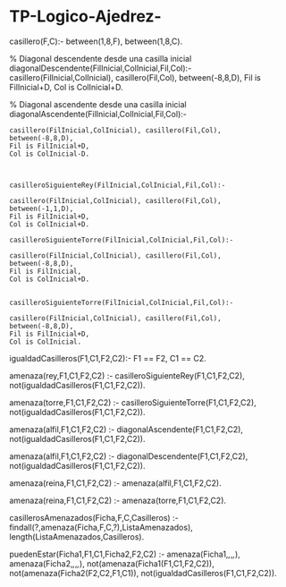 # TP-Logico-Ajedrez-

casillero(F,C):- between(1,8,F), between(1,8,C).

% Diagonal descendente desde una casilla inicial 
	diagonalDescendente(FilInicial,ColInicial,Fil,Col):-
	casillero(FilInicial,ColInicial), casillero(Fil,Col),
	between(-8,8,D),
	Fil is FilInicial+D,
	Col is ColInicial+D.

% Diagonal ascendente desde una casilla inicial 
    diagonalAscendente(FilInicial,ColInicial,Fil,Col):-
	
	casillero(FilInicial,ColInicial), casillero(Fil,Col),
	between(-8,8,D),
	Fil is FilInicial+D,
	Col is ColInicial-D.

  

	casilleroSiguienteRey(FilInicial,ColInicial,Fil,Col):-
	
	casillero(FilInicial,ColInicial), casillero(Fil,Col),
	between(-1,1,D),
	Fil is FilInicial+D,
	Col is ColInicial+D.

	casilleroSiguienteTorre(FilInicial,ColInicial,Fil,Col):-
	
	casillero(FilInicial,ColInicial), casillero(Fil,Col),
	between(-8,8,D),
	Fil is FilInicial,
	Col is ColInicial+D.


	casilleroSiguienteTorre(FilInicial,ColInicial,Fil,Col):-
	
	casillero(FilInicial,ColInicial), casillero(Fil,Col),
	between(-8,8,D),
	Fil is FilInicial+D,
	Col is ColInicial.



igualdadCasilleros(F1,C1,F2,C2):-
F1 == F2,
C1 == C2.

amenaza(rey,F1,C1,F2,C2) :-
casilleroSiguienteRey(F1,C1,F2,C2),
not(igualdadCasilleros(F1,C1,F2,C2)).

amenaza(torre,F1,C1,F2,C2) :-
casilleroSiguienteTorre(F1,C1,F2,C2),
not(igualdadCasilleros(F1,C1,F2,C2)).

amenaza(alfil,F1,C1,F2,C2) :-
diagonalAscendente(F1,C1,F2,C2),
not(igualdadCasilleros(F1,C1,F2,C2)).

amenaza(alfil,F1,C1,F2,C2) :-
diagonalDescendente(F1,C1,F2,C2),
not(igualdadCasilleros(F1,C1,F2,C2)).

amenaza(reina,F1,C1,F2,C2) :-
amenaza(alfil,F1,C1,F2,C2).

amenaza(reina,F1,C1,F2,C2) :-
amenaza(torre,F1,C1,F2,C2).



casillerosAmenazados(Ficha,F,C,Casilleros) :-
findall(?,amenaza(Ficha,F,C,?),ListaAmenazados),
length(ListaAmenazados,Casilleros).


puedenEstar(Ficha1,F1,C1,Ficha2,F2,C2) :-
amenaza(Ficha1,_,_,_,_),
amenaza(Ficha2,_,_,_,_),
not(amenaza(Ficha1(F1,C1,F2,C2)),
not(amenaza(Ficha2(F2,C2,F1,C1)),
not(igualdadCasilleros(F1,C1,F2,C2)).






